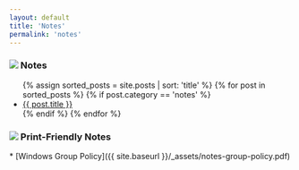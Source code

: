 ```yaml
---
layout: default
title: 'Notes'
permalink: 'notes'
---
```


<h3><img src="{{ site.baseurl }}/_assets/notes.png"> Notes</h3>
<ul class="notes-list">
  {% assign sorted_posts = site.posts | sort: 'title' %}
  {% for post in sorted_posts %}
    {% if post.category == 'notes' %}
      <li>
        <a href="{{ post.url | relative_url }}">
          {{ post.title }}
        </a>
      </li>
    {% endif %}
  {% endfor %}
</ul>

<h3><img src="{{ site.baseurl }}/_assets/notes.png"> Print-Friendly Notes</h3>
* [Windows Group Policy]({{ site.baseurl }}/_assets/notes-group-policy.pdf)
